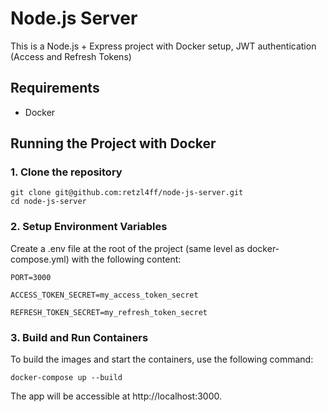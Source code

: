 # Node.js Server

This is a Node.js + Express project with Docker setup, JWT authentication (Access and Refresh Tokens)

## Requirements

- Docker

## Running the Project with Docker

### 1. Clone the repository

```
git clone git@github.com:retzl4ff/node-js-server.git
cd node-js-server
```

### 2. Setup Environment Variables
Create a .env file at the root of the project (same level as docker-compose.yml) with the following content:

```
PORT=3000

ACCESS_TOKEN_SECRET=my_access_token_secret

REFRESH_TOKEN_SECRET=my_refresh_token_secret
```

### 3. Build and Run Containers
To build the images and start the containers, use the following command:

```
docker-compose up --build
```

The app will be accessible at http://localhost:3000.
